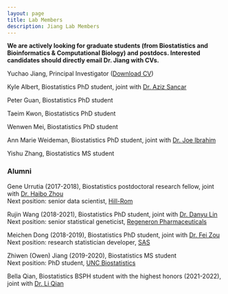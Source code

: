 ```yaml
---
layout: page
title: Lab Members
description: Jiang Lab Members
---
```


**We are actively looking for graduate students (from Biostatistics and Bioinformatics & Computational Biology) and postdocs. Interested candidates should directly email Dr. Jiang with CVs.**

Yuchao Jiang, Principal Investigator (<a href="https://www.dropbox.com/s/puigrekyu9mdcbm/CV_Yuchao_Jiang.pdf?dl=0" title="Download CV as PDF">Download CV</a>)

Kyle Albert, Biostatistics PhD student, joint with [Dr. Aziz Sancar](https://www.med.unc.edu/biochem/directory/asancar/)

Peter Guan, Biostatistics PhD student

Taeim Kwon, Biostatistics PhD student

Wenwen Mei, Biostatistics PhD student

Ann Marie Weideman, Biostatistics PhD student, joint with [Dr. Joe Ibrahim](https://sph.unc.edu/adv_profile/joseph-g-ibrahim-phd/)

Yishu Zhang, Biostatistics MS student

### Alumni

Gene Urrutia (2017-2018), Biostatistics postdoctoral research fellow, joint with [Dr. Haibo Zhou](http://sph.unc.edu/adv_profile/haibo-zhou-phd/) <br/>
Next position: senior data scientist, [Hill-Rom](https://www.hill-rom.com/usa/)

Rujin Wang (2018-2021), Biostatistics PhD student, joint with [Dr. Danyu Lin](https://sph.unc.edu/adv_profile/danyu-lin-phd/) <br/>
Next position: senior statistical geneticist, [Regeneron Pharmaceuticals](https://www.regeneron.com/)

Meichen Dong (2018-2019), Biostatistics PhD student, joint with [Dr. Fei Zou](https://sph.unc.edu/adv_profile/fei-zou-phd/) <br/>
Next position: research statistician developer, [SAS](https://www.sas.com/)

Zhiwen (Owen) Jiang (2019-2020), Biostatistics MS student <br/>
Next position: PhD student, [UNC Biostatistics](https://sph.unc.edu/bios/biostatistics/)

Bella Qian, Biostatistics BSPH student with the highest honors (2021-2022), joint with [Dr. Li Qian](https://uncliqian.web.unc.edu/)


